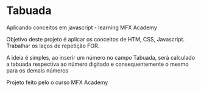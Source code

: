 # Tabuada
Aplicando conceitos em javascript - learning MFX Academy

Objetivo deste projeto é aplicar os conceitos de HTM, CSS, Javascript.
Trabalhar os laços de repetição FOR.

A ideia é simples, ao inserir um número no campo Tabuada, será calculado a tabuada respectiva ao número digitado e consequentemente o mesmo para os demais números

Projeto feito pelo o curso MFX Academy
